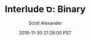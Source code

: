 ---
layout: chapter
title: "Interlude ס: Binary"
author: Scott Alexander
description: http://unsongbook.com/interlude-%d7%a1-binary/
date: 2016-11-30 21:28:00 PST
length: 2068712
duration: 517
guid: interlude-ס-binary
---